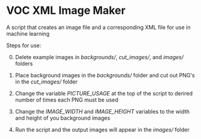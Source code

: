 # VOC XML Image Maker
A script that creates an image file and a corresponding XML file for use in machine learning

Steps for use:

0. Delete example images in *backgrounds/*, *cut_images/*, and *images/* folders

1. Place background images in the *backgrounds/* folder and cut out PNG's in the *cut_images/* folder

2. Change the variable *PICTURE_USAGE* at the top of the script to derired number of times each PNG must be used

3. Change the *IMAGE_WIDTH* and *IMAGE_HEIGHT* variables to the width and height of you background images

4. Run the script and the output images will appear in the *images/* folder
